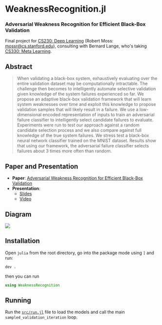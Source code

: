 # WeaknessRecognition.jl

### Adversarial Weakness Recognition for Efficient Black-Box Validation
Final project for [CS230: Deep Learning](https://cs230.stanford.edu/) (Robert Moss: mossr@cs.stanford.edu), consulting with Bernard Lange, who's taking [CS330: Meta Learning](https://cs330.stanford.edu/).

## Abstract
> When validating a black-box system, exhaustively evaluating over the entire validation dataset may be computationally intractable. The challenge then becomes to intelligently automate selective validation given knowledge of the system failures experienced so far. We propose an adaptive black-box validation framework that will learn system weaknesses over time and exploit this knowledge to propose validation samples that will likely result in a failure. We use a low-dimensional encoded representation of inputs to train an adversarial failure classifier to intelligently select candidate failures to evaluate. Experiments were run to test our approach against a random candidate selection process and we also compare against full knowledge of the true system failures. We stress test a black-box neural network classifier trained on the MNIST dataset. Results show that using our framework, the adversarial failure classifier selects failures about 3 times more often than random.

## Paper and Presentation
- **Paper**: [Adversarial Weakness Recognition for Efficient Black-Box Validation](./pdf/paper_adversarial_weakness_recognition_for_efficient_black_box_validation.pdf)
- **Presentation**:
    - [Slides](./pdf/slides_adversarial_weakness_recognition_for_efficient_black_box_validation.pdf)
    - [Video](https://youtu.be/AhohhNu77dM)

## Diagram
<img src="./media/validation_diagram.svg">

## Installation
Open `julia` from the root directory, go into the package mode using `]` and run:
```julia
dev .
```
then you can run
```julia
using WeaknessRecognition
```

## Running
Run the [`src/run.jl`](./src/run.jl) file to load the models and call the main `sampled_validation_iteration` loop.
